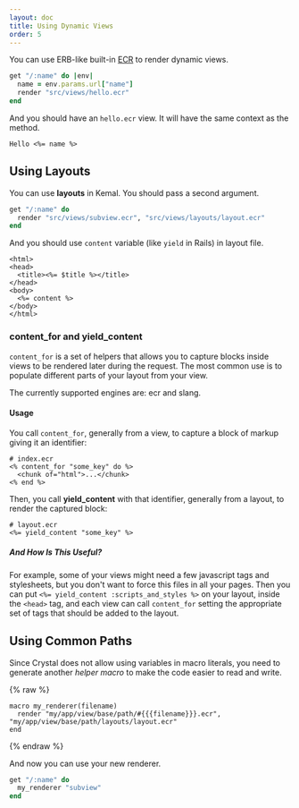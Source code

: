 ```yaml
---
layout: doc
title: Using Dynamic Views
order: 5
---
```


You can use ERB-like built-in [ECR](http://crystal-lang.org/api/ECR.html) to render dynamic views.

```ruby
get "/:name" do |env|
  name = env.params.url["name"]
  render "src/views/hello.ecr"
end
```

And you should have an `hello.ecr` view. It will have the same context as the method.

```erb
Hello <%= name %>
```

## Using Layouts

You can use **layouts** in Kemal. You should pass a second argument.

```ruby
get "/:name" do
  render "src/views/subview.ecr", "src/views/layouts/layout.ecr"
end
```

And you should use `content` variable (like `yield` in Rails) in layout file.

```erb
<html>
<head>
  <title><%= $title %></title>
</head>
<body>
  <%= content %>
</body>
</html>
```

### content_for and yield_content

`content_for` is a set of helpers that allows you to capture
blocks inside views to be rendered later during the request. The most
common use is to populate different parts of your layout from your view.

The currently supported engines are: ecr and slang.

#### Usage

You call `content_for`, generally from a view, to capture a block of markup
giving it an identifier:

```erb
# index.ecr
<% content_for "some_key" do %>
  <chunk of="html">...</chunk>
<% end %>
```

Then, you call **yield_content** with that identifier, generally from a
layout, to render the captured block:

```erb
# layout.ecr
<%= yield_content "some_key" %>
```

##### And How Is This Useful?

For example, some of your views might need a few javascript tags and
stylesheets, but you don't want to force this files in all your pages.
Then you can put `<%= yield_content :scripts_and_styles %>` on your
layout, inside the `<head>` tag, and each view can call `content_for`
setting the appropriate set of tags that should be added to the layout.

## Using Common Paths

Since Crystal does not allow using variables in macro literals, you need to generate
another *helper macro* to make the code easier to read and write.

{% raw %}
```
macro my_renderer(filename)
  render "my/app/view/base/path/#{{{filename}}}.ecr", "my/app/view/base/path/layouts/layout.ecr"
end
```
{% endraw %}

And now you can use your new renderer.

```ruby
get "/:name" do
  my_renderer "subview"
end
```
